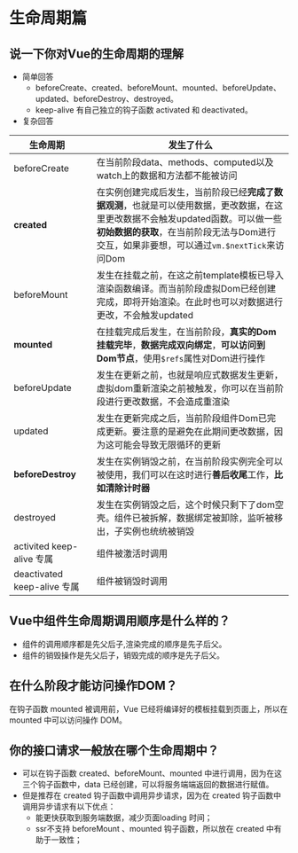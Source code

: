# 生命周期篇

## 说一下你对Vue的生命周期的理解

- 简单回答
  - beforeCreate、created、beforeMount、mounted、beforeUpdate、updated、beforeDestroy、destroyed。
  - keep-alive 有自己独立的钩子函数 activated 和 deactivated。
- 复杂回答

| <div style="width:120px">生命周期</div> | 发生了什么                                                                                                                                                                                                                    |
| --------------------------------------- | ----------------------------------------------------------------------------------------------------------------------------------------------------------------------------------------------------------------------------- |
| beforeCreate                            | 在当前阶段data、methods、computed以及watch上的数据和方法都不能被访问                                                                                                                                                          |
| **created**                             | 在实例创建完成后发生，当前阶段已经**完成了数据观测**，也就是可以使用数据，更改数据，在这里更改数据不会触发updated函数。可以做一些**初始数据的获取**，在当前阶段无法与Dom进行交互，如果非要想，可以通过`vm.$nextTick`来访问Dom |
| beforeMount                             | 发生在挂载之前，在这之前template模板已导入渲染函数编译。而当前阶段虚拟Dom已经创建完成，即将开始渲染。在此时也可以对数据进行更改，不会触发updated                                                                              |
| **mounted**                             | 在挂载完成后发生，在当前阶段，**真实的Dom挂载完毕**，**数据完成双向绑定**，**可以访问到Dom节点**，使用`$refs`属性对Dom进行操作                                                                                                |
| beforeUpdate                            | 发生在更新之前，也就是响应式数据发生更新，虚拟dom重新渲染之前被触发，你可以在当前阶段进行更改数据，不会造成重渲染                                                                                                             |
| updated                                 | 发生在更新完成之后，当前阶段组件Dom已完成更新。要注意的是避免在此期间更改数据，因为这可能会导致无限循环的更新                                                                                                                 |
| **beforeDestroy**                       | 发生在实例销毁之前，在当前阶段实例完全可以被使用，我们可以在这时进行**善后收尾**工作，**比如清除计时器**                                                                                                                      |
| destroyed                               | 发生在实例销毁之后，这个时候只剩下了dom空壳。组件已被拆解，数据绑定被卸除，监听被移出，子实例也统统被销毁                                                                                                                     |
| activited keep-alive 专属               | 组件被激活时调用                                                                                                                                                                                                              |
| deactivated keep-alive 专属             | 组件被销毁时调用                                                                                                                                                                                                              |

## Vue中组件生命周期调用顺序是什么样的？

- 组件的调用顺序都是先父后子,渲染完成的顺序是先子后父。
- 组件的销毁操作是先父后子，销毁完成的顺序是先子后父。

## 在什么阶段才能访问操作DOM？

在钩子函数 mounted 被调用前，Vue 已经将编译好的模板挂载到页面上，所以在 mounted 中可以访问操作 DOM。

## 你的接口请求一般放在哪个生命周期中？

- 可以在钩子函数 created、beforeMount、mounted 中进行调用，因为在这三个钩子函数中，data 已经创建，可以将服务端端返回的数据进行赋值。
- 但是推荐在 created 钩子函数中调用异步请求，因为在 created 钩子函数中调用异步请求有以下优点：
  - 能更快获取到服务端数据，减少页面loading 时间；
  - ssr不支持 beforeMount 、mounted 钩子函数，所以放在 created 中有助于一致性；
